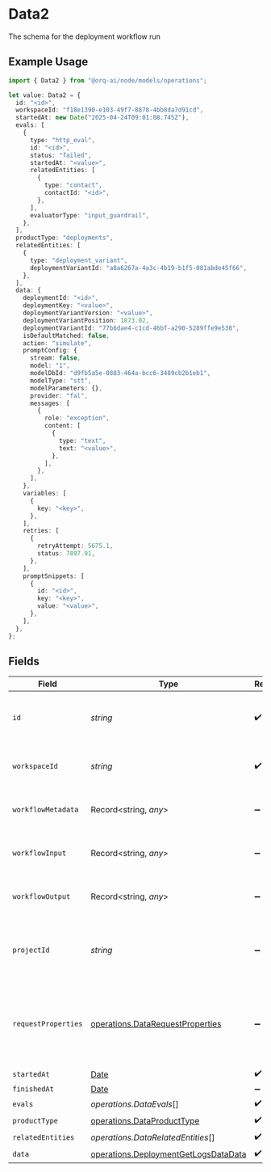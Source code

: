# Data2

The schema for the deployment workflow run

## Example Usage

```typescript
import { Data2 } from "@orq-ai/node/models/operations";

let value: Data2 = {
  id: "<id>",
  workspaceId: "f18e1390-e103-49f7-8878-4bb8da7d91cd",
  startedAt: new Date("2025-04-24T09:01:08.745Z"),
  evals: [
    {
      type: "http_eval",
      id: "<id>",
      status: "failed",
      startedAt: "<value>",
      relatedEntities: [
        {
          type: "contact",
          contactId: "<id>",
        },
      ],
      evaluatorType: "input_guardrail",
    },
  ],
  productType: "deployments",
  relatedEntities: [
    {
      type: "deployment_variant",
      deploymentVariantId: "a8a6267a-4a3c-4b19-b1f5-081abde45f66",
    },
  ],
  data: {
    deploymentId: "<id>",
    deploymentKey: "<value>",
    deploymentVariantVersion: "<value>",
    deploymentVariantPosition: 1873.02,
    deploymentVariantId: "77b6dae4-c1cd-46bf-a290-5289ffe9e538",
    isDefaultMatched: false,
    action: "simulate",
    promptConfig: {
      stream: false,
      model: "1",
      modelDbId: "d9fb5a5e-0883-464a-bcc6-3489cb2b1eb1",
      modelType: "stt",
      modelParameters: {},
      provider: "fal",
      messages: [
        {
          role: "exception",
          content: [
            {
              type: "text",
              text: "<value>",
            },
          ],
        },
      ],
    },
    variables: [
      {
        key: "<key>",
      },
    ],
    retries: [
      {
        retryAttempt: 5675.1,
        status: 7897.91,
      },
    ],
    promptSnippets: [
      {
        id: "<id>",
        key: "<key>",
        value: "<value>",
      },
    ],
  },
};
```

## Fields

| Field                                                                                         | Type                                                                                          | Required                                                                                      | Description                                                                                   |
| --------------------------------------------------------------------------------------------- | --------------------------------------------------------------------------------------------- | --------------------------------------------------------------------------------------------- | --------------------------------------------------------------------------------------------- |
| `id`                                                                                          | *string*                                                                                      | :heavy_check_mark:                                                                            | The unique identifier for the workflow run                                                    |
| `workspaceId`                                                                                 | *string*                                                                                      | :heavy_check_mark:                                                                            | The unique identifier for the workspace                                                       |
| `workflowMetadata`                                                                            | Record<string, *any*>                                                                         | :heavy_minus_sign:                                                                            | Metadata for the workflow run                                                                 |
| `workflowInput`                                                                               | Record<string, *any*>                                                                         | :heavy_minus_sign:                                                                            | Input for the workflow run                                                                    |
| `workflowOutput`                                                                              | Record<string, *any*>                                                                         | :heavy_minus_sign:                                                                            | Output for the workflow run                                                                   |
| `projectId`                                                                                   | *string*                                                                                      | :heavy_minus_sign:                                                                            | The optional project_id for the entity of the event                                           |
| `requestProperties`                                                                           | [operations.DataRequestProperties](../../models/operations/datarequestproperties.md)          | :heavy_minus_sign:                                                                            | An optional field that is filled if the workflow was triggered by an HTTP request             |
| `startedAt`                                                                                   | [Date](https://developer.mozilla.org/en-US/docs/Web/JavaScript/Reference/Global_Objects/Date) | :heavy_check_mark:                                                                            | N/A                                                                                           |
| `finishedAt`                                                                                  | [Date](https://developer.mozilla.org/en-US/docs/Web/JavaScript/Reference/Global_Objects/Date) | :heavy_minus_sign:                                                                            | N/A                                                                                           |
| `evals`                                                                                       | *operations.DataEvals*[]                                                                      | :heavy_check_mark:                                                                            | N/A                                                                                           |
| `productType`                                                                                 | [operations.DataProductType](../../models/operations/dataproducttype.md)                      | :heavy_check_mark:                                                                            | N/A                                                                                           |
| `relatedEntities`                                                                             | *operations.DataRelatedEntities*[]                                                            | :heavy_check_mark:                                                                            | N/A                                                                                           |
| `data`                                                                                        | [operations.DeploymentGetLogsDataData](../../models/operations/deploymentgetlogsdatadata.md)  | :heavy_check_mark:                                                                            | N/A                                                                                           |